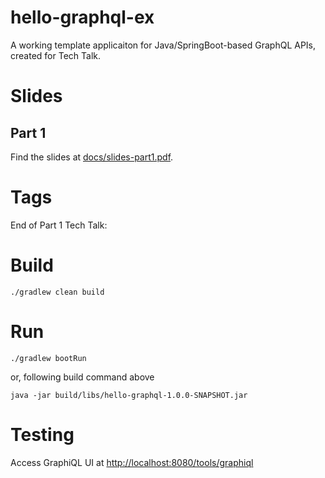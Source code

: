 # hello-graphql-ex

A working template applicaiton for Java/SpringBoot-based GraphQL APIs, created for Tech Talk.

# Slides

## Part 1

Find the slides at [docs/slides-part1.pdf](https://github.com/dkunnathtw/hello-graphql-ex//docs/slides-part1.pdf).

# Tags

End of Part 1 Tech Talk: 

# Build

```
./gradlew clean build
```

# Run

```
./gradlew bootRun 
```

or, following build command above

```
java -jar build/libs/hello-graphql-1.0.0-SNAPSHOT.jar
```

# Testing

Access GraphiQL UI at [http://localhost:8080/tools/graphiql](http://localhost:8080/api/graphiql)
